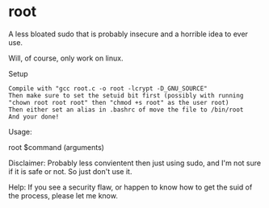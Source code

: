 # root
A less bloated sudo that is probably insecure and a horrible idea to ever use.

Will, of course, only work on linux.

Setup
    
    Compile with "gcc root.c -o root -lcrypt -D_GNU_SOURCE"
    Then make sure to set the setuid bit first (possibly with running "chown root root root" then "chmod +s root" as the user root)
    Then either set an alias in .bashrc of move the file to /bin/root
    And your done!

Usage:
  
  root $command (arguments)

Disclaimer: Probably less convientent then just using sudo, and I'm not sure if it is safe or not. So just don't use it.

Help: If you see a security flaw, or happen to know how to get the suid of the process, please let me know.
